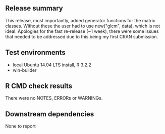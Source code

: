 ## Release summary

This release, most importantly, added generator functions for the matrix classes. Without these the user had to use new("glcm", data), which is not ideal.
Apologies for the fast re-release (~1 week), there were some issues that needed to be addressed due to this being my first CRAN submission.

## Test environments

* local Ubuntu 14.04 LTS install, R 3.2.2
* win-builder 

## R CMD check results

There were no NOTES, ERRORs or WARNINGs.

## Downstream dependencies

None to report